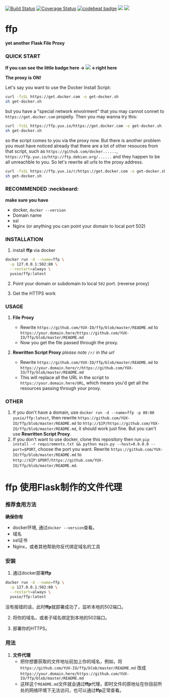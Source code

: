 [![Build Status](https://travis-ci.com/YUX-IO/ffp.svg?branch=master)](https://travis-ci.com/YUX-IO/ffp)
[![Coverage Status](https://coveralls.io/repos/github/YUX-IO/ffp/badge.svg?branch=master)](https://coveralls.io/github/YUX-IO/ffp?branch=master)
[![codebeat badge](https://codebeat.co/badges/52718a21-307b-4f31-a3be-93fa49df77ec)](https://codebeat.co/projects/github-com-yux-io-ffp-master)
![](https://img.shields.io/docker/pulls/yuxio/ffp.svg?colorB=4AC41C)
![](https://shields.beevelop.com/docker/image/image-size/yuxio/ffp/latest.svg) 


# ffp 
**yet another Flask File Proxy**


### QUICK START
**If you can see the little badge here -> ![](https://ffp.yux.io/https://img.shields.io/badge/ffp.yux.io-%E2%9C%94-green.svg) <-right here**

**The proxy is ON!**

Let's say you want to use the Docker Install Script:
```bash
curl -fsSL https://get.docker.com -o get-docker.sh
sh get-docker.sh
```
but you have a "special network envoirment" that you may cannot connet to `https://get.docker.com` propelly. Then you may wanna try this:
```bash
curl -fsSL https://ffp.yux.io/https://get.docker.com -o get-docker.sh
sh get-docker.sh
```
so the script comes to you via the proxy now. But there is another problem you must have noticed already that there are a lot of other resouces from that script, such as `https://github.com/docker......`, `https://ffp.yux.io/http://ftp.debian.org/......` and they happen to be all unreachble to you. So let's rewrite all urls to the proxy address.
```bash
curl -fsSL https://ffp.yux.io/r/https://get.docker.com -o get-docker.sh
sh get-docker.sh
```

### RECOMMENDED :neckbeard:

**make sure you have**

- docker, `docker --version`
- Domain name
- ssl
- Nginx (or anything you can point your domain to local port 502)

### INSTALLATION

1. install **ffp** via docker 

```bash
docker run -d --name=ffp \
  -p 127.0.0.1:502:80 \
  --restart=always \
  yuxio/ffp:latest
```

2. Point your domain or subdomain to local `502` port. (reverse proxy)

3. Get the HTTPS work

### USAGE

1. **File Proxy**
   - Rewrite `https://github.com/YUX-IO/ffp/blob/master/README.md` to `https://your.domain.here/https://github.com/YUX-IO/ffp/blob/master/README.md`
   - Now you get the file passed through the proxy.

2. **Rewritten Script Proxy**          *please note `/r/` in the url*
   - Rewrite `https://github.com/YUX-IO/ffp/blob/master/README.md` to `https://your.domain.here/r/https://github.com/YUX-IO/ffp/blob/master/README.md`
   - This will replace all the URL in the script to `https://your.domain.here/URL`, which means you'd get all the resources passing through your proxy.

### OTHER

1. If you don't have a domain, use `docker run -d --name=ffp -p 80:80 yuxio/ffp:latest`, then rewrite `https://github.com/YUX-IO/ffp/blob/master/README.md` to `http://$IP/https://github.com/YUX-IO/ffp/blob/master/README.md`, it should work just fine. But you can't use **Rewritten Script Proxy**.
2. If you don't want to use docker, clone this repository then run `pip install -r requirements.txt && python main.py --host=0.0.0.0 --port=$PORT`, choose the port you want. Rewrite `https://github.com/YUX-IO/ffp/blob/master/README.md` to `http://$IP:$PORT/https://github.com/YUX-IO/ffp/blob/master/README.md`.



# ffp 使用Flask制作的文件代理

### 推荐食用方法

**确保你有**

- docker环境, 通过`docker --version`查看。
- 域名
- ssl证书
- Nginx，或者其他帮助你反代绑定域名的工具

### 安装

1. 通过docker部署**ffp**

```bash
docker run -d --name=ffp \
  -p 127.0.0.1:502:80 \
  --restart=always \
  yuxio/ffp:latest
```

没有报错的话，此时**ffp**就部署成功了，监听本地的502端口。

2. 将你的域名，或者子域名绑定到本地的502端口。

3. 部署你的HTTPS。

### 用法

1. **文件代理**
   - 把你想要获取的文件地址前加上你的域名，例如，将 `https://github.com/YUX-IO/ffp/blob/master/README.md` 改成 `https://your.domain.here/https://github.com/YUX-IO/ffp/blob/master/README.md`
   - 这样这个`README.md`文件就会通过**ffp**代理，即时文件的原地址在你目前所处的网络环境下无法访问，也可以通过**ffp**正常查看。
  